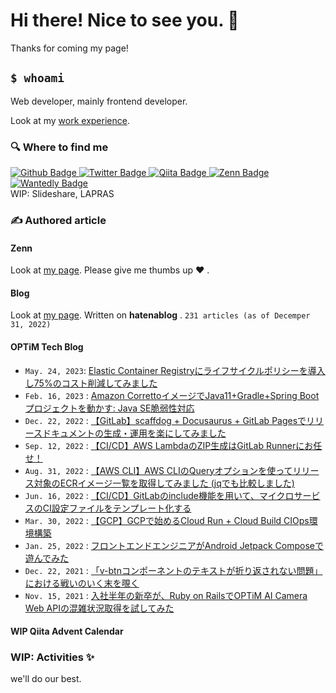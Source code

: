 <!--
**Shimpei-GANGAN/Shimpei-GANGAN** is a ✨ _special_ ✨ repository because its `README.md` (this file) appears on your GitHub profile.

Here are some ideas to get you started:

- 🔭 I’m currently working on ...
- 🌱 I’m currently learning ...
- 👯 I’m looking to collaborate on ...
- 🤔 I’m looking for help with ...
- 💬 Ask me about ...
- 📫 How to reach me: ...
- 😄 Pronouns: ...
- ⚡ Fun fact: ...
-->

<h1> Hi there! Nice to see you. 👋 </h1>

<p>Thanks for coming my page!</p>

## `$ whoami`

Web developer, mainly frontend developer.

Look at my [work experience](./about/work_experience.md).

### 🔍 Where to find me

<p>
  <a href="https://github.com/Shimpei-GANGAN" target="_blank">
    <img alt="Github Badge" src="https://img.shields.io/badge/GitHub-181717.svg?&style=flat-square&logo=github&logoColor=white" />
  </a>
  <a href="https://twitter.com/gangan_nikki" target="_blank">
    <img alt="Twitter Badge" src="https://img.shields.io/badge/X(Twitter)-%231da1f2.svg?&style=flat-square&logo=twitter&logoColor=white" />
  </a>
  <a href="https://qiita.com/GANGAN" target="_blank">
    <img alt="Qiita Badge" src="https://img.shields.io/badge/Qiita-55c500.svg?&style=flat-square&logo=qiita&logoColor=white" />
  </a>
  <a href="https://zenn.dev/gangannikki" target="_blank">
    <img alt="Zenn Badge" src="https://img.shields.io/badge/Zenn-3ea8ff.svg?&style=flat-square&logo=Zenn&logoColor=white" />
  </a>
  <a href="https://www.wantedly.com/id/gangan_shimpei_iwam" target="_black">
    <img alt="Wantedly Badge" src="https://img.shields.io/badge/Wantedly-21bddb.svg?&style=flat-square&logo=wantedly&logoColor=white" />
  </a>
  <br />
    WIP: Slideshare, LAPRAS
</p>

### ✍ Authored article 

#### Zenn

Look at [my page](https://zenn.dev/gangannikki). Please give me thumbs up ❤️ .

#### Blog

Look at [my page](https://gangannikki.hatenadiary.jp/). Written on **hatenablog** .  `231 articles (as of Decemper 31, 2022)`

#### **OPTiM Tech Blog**

- `May. 24, 2023`: [Elastic Container Registryにライフサイクルポリシーを導入し75%のコスト削減してみました](https://tech-blog.optim.co.jp/entry/2023/05/24/100000)
- `Feb. 16, 2023` : [Amazon CorrettoイメージでJava11+Gradle+Spring Bootプロジェクトを動かす: Java SE脆弱性対応](https://tech-blog.optim.co.jp/entry/2023/02/16/100000)
- `Dec. 22, 2022` : [【GitLab】scaffdog + Docusaurus + GitLab Pagesでリリースドキュメントの生成・運用を楽にしてみました](https://tech-blog.optim.co.jp/entry/2022/12/22/100000)
- `Sep. 12, 2022` : [【CI/CD】AWS LambdaのZIP生成はGitLab Runnerにお任せ！](https://tech-blog.optim.co.jp/entry/2022/09/12/100000)
- `Aug. 31, 2022` : [【AWS CLI】AWS CLIのQueryオプションを使ってリリース対象のECRイメージ一覧を取得してみました (jqでも比較しました)](https://tech-blog.optim.co.jp/entry/2022/08/31/100000)
- `Jun. 16, 2022` : [【CI/CD】GitLabのinclude機能を用いて、マイクロサービスのCI設定ファイルをテンプレート化する](https://tech-blog.optim.co.jp/entry/2022/06/16/100000)
- `Mar. 30, 2022` : [【GCP】GCPで始めるCloud Run + Cloud Build CIOps環境構築](https://tech-blog.optim.co.jp/entry/2022/03/30/100000)
- `Jan. 25, 2022` : [フロントエンドエンジニアがAndroid Jetpack Composeで遊んでみた](https://tech-blog.optim.co.jp/entry/2022/01/25/100000)
- `Dec. 22, 2021` : [「v-btnコンポーネントのテキストが折り返されない問題」における戦いのいく末を覗く](https://tech-blog.optim.co.jp/entry/2021/12/22/130000)
- `Nov. 15, 2021` : [入社半年の新卒が、Ruby on RailsでOPTiM AI Camera Web APIの混雑状況取得を試してみた](https://tech-blog.optim.co.jp/entry/2021/11/15/100000)

#### **WIP Qiita Advent Calendar**

### WIP: Activities ✨

we'll do our best.
